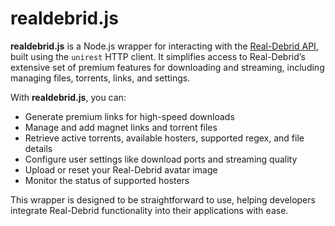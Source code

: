 # realdebrid.js

**realdebrid.js** is a Node.js wrapper for interacting with the [Real-Debrid API](https://real-debrid.com/), built using the `unirest` HTTP client. It simplifies access to Real-Debrid’s extensive set of premium features for downloading and streaming, including managing files, torrents, links, and settings.

With **realdebrid.js**, you can:
- Generate premium links for high-speed downloads
- Manage and add magnet links and torrent files
- Retrieve active torrents, available hosters, supported regex, and file details
- Configure user settings like download ports and streaming quality
- Upload or reset your Real-Debrid avatar image
- Monitor the status of supported hosters

This wrapper is designed to be straightforward to use, helping developers integrate Real-Debrid functionality into their applications with ease.
